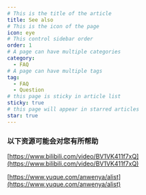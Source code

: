 ```yaml
---
# This is the title of the article
title: See also
# This is the icon of the page
icon: eye
# This control sidebar order
order: 1
# A page can have multiple categories
category:
  - FAQ
# A page can have multiple tags
tag:
  - FAQ
  - Question
# this page is sticky in article list
sticky: true
# this page will appear in starred articles
star: true
---
```


### 以下资源可能会对您有所帮助

[https://www.bilibili.com/video/BV1VK411f7xQ](https://www.bilibili.com/video/BV1VK411f7xQ)

[https://www.yuque.com/anwenya/alist](https://www.yuque.com/anwenya/alist)